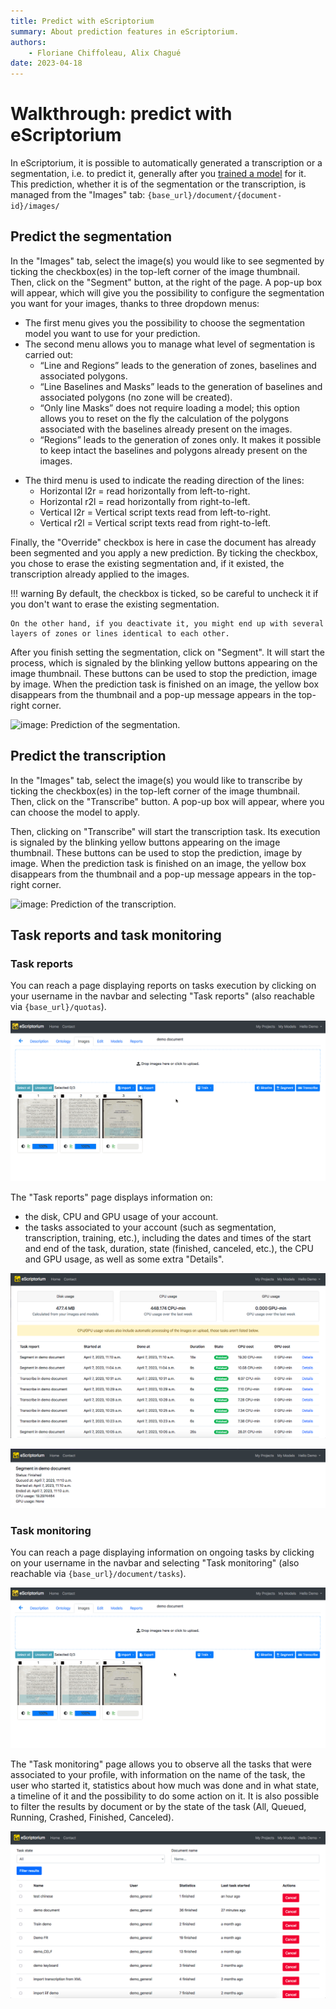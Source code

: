 ```yaml
---
title: Predict with eScriptorium
summary: About prediction features in eScriptorium.
authors:
    - Floriane Chiffoleau, Alix Chagué
date: 2023-04-18
---
```


# Walkthrough: predict with eScriptorium

In eScriptorium, it is possible to automatically generated a transcription or a segmentation, i.e. to predict it, generally after you [trained a model](walkthrough_train.md) for it. This prediction, whether it is of the segmentation or the transcription, is managed from the "Images" tab: `{base_url}/document/{document-id}/images/`

## Predict the segmentation

In the "Images" tab, select the image(s) you would like to see segmented by ticking the checkbox(es) in the top-left corner of the image thumbnail. Then, click on the "Segment" button, at the right of the page. A pop-up box will appear, which will give you the possibility to configure the segmentation you want for your images, thanks to three dropdown menus:

- The first menu gives you the possibility to choose the segmentation model you want to use for your prediction.  
- The second menu allows you to manage what level of segmentation is carried out:
    - “Line and Regions” leads to the generation of zones, baselines and associated polygons.
    - “Line Baselines and Masks” leads to the generation of baselines and associated polygons (no zone will be created).
    - “Only line Masks” does not require loading a model; this option allows you to reset on the fly the calculation of the polygons associated with the baselines already present on the images.
    - “Regions” leads to the generation of zones only. It makes it possible to keep intact the baselines and polygons already present on the images.

<!-- note: consider adding an illustration of what each mode mean -->

- The third menu is used to indicate the reading direction of the lines:
    - Horizontal l2r = read horizontally from left-to-right.
    - Horizontal r2l = read horizontally from right-to-left.
    - Vertical l2r = Vertical script texts read from left-to-right.
    - Vertical r2l = Vertical script texts read from right-to-left.

Finally, the "Override" checkbox is here in case the document has already been segmented and you apply a new prediction. By ticking the checkbox, you chose to erase the existing segmentation and, if it existed, the transcription already applied to the images. 

!!! warning
    By default, the checkbox is ticked, so be careful to uncheck it if you don't want to erase the existing segmentation.

    On the other hand, if you deactivate it, you might end up with several layers of zones or lines identical to each other.

After you finish setting the segmentation, click on "Segment". It will start the process, which is signaled by the blinking yellow buttons appearing on the image thumbnail. These buttons can be used to stop the prediction, image by image. When the prediction task is finished on an image, the yellow box disappears from the thumbnail and a pop-up message appears in the top-right corner.

<!-- unnecessary precision + too focused on the current display
!!! Note
    As the segmentation is done page by page, the green message will appear as soon as the first image chosen is segmented. Then, if you have more than one image segmented, a number in parenthesis will appear next to the "Segmentation done!" message and every time a new segmentation is finished, the number will go up, until all of the selected images has been segmented.
-->

![image: Prediction of the segmentation.](img/predict/predict_segmentation.gif "Prediction of the segmentation")

## Predict the transcription

In the "Images" tab, select the image(s) you would like to transcribe by ticking the checkbox(es) in the top-left corner of the image thumbnail. Then, click on the "Transcribe" button. A pop-up box will appear, where you can choose the model to apply. 

Then, clicking on "Transcribe"  will start the transcription task. Its execution is signaled by the blinking yellow buttons appearing on the image thumbnail. These buttons can be used to stop the prediction, image by image. When the prediction task is finished on an image, the yellow box disappears from the thumbnail and a pop-up message appears in the top-right corner.

<!-- unnecessary precision + too focused on the current display
!!! Note
    As the transcription is done page by page, the green message will appear as soon as the first image chosen is transcribed. Then, if you have more than one image transcribed, a number in parenthesis will appear next to the "Transcription done!" message and every time a new transcription is finished, the number will go up, until all of the selected images has been transcribed.
-->

![image: Prediction of the transcription.](img/predict/predict_transcription.gif "Prediction of the transcription")

## Task reports and task monitoring

### Task reports

<!-- redundant with Task reports in walkthrough_users, might be difficult to maintain -->
You can reach a page displaying reports on tasks execution by clicking on your username in the navbar and selecting "Task reports" (also reachable via `{base_url}/quotas`).

![image: How to go to task reports from the "Images" tab.](img/predict/go_to_task_reports.gif 'How to go to task reports from the "Images" tab')

The "Task reports" page displays information on:

- the disk, CPU and GPU usage of your account.
- the tasks associated to your account (such as segmentation, transcription, training, etc.), including the dates and times of the start and end of the task, duration, state (finished, canceled, etc.), the CPU and GPU usage, as well as some extra "Details".

![image: Task reports.](img/predict/task_reports.png "Task reports")

![image: Details on a task report.](img/predict/task_report_details.png "Details on a task report")

### Task monitoring

<!-- redundant with Task monitoring in walkthrough_users, might be difficult to maintain -->
You can reach a page displaying information on ongoing tasks by clicking on your username in the navbar and selecting "Task monitoring" (also reachable via `{base_url}/document/tasks`).

![image: How to go to task monitoring from the "Images" tab.](img/predict/go_to_task_monitoring.gif 'How to go to task monitoring from the "Images" tab')

The "Task monitoring" page allows you to observe all the tasks that were associated to your profile, with information on the name of the task, the user who started it, statistics about how much was done and in what state, a timeline of it and the possibility to do some action on it. It is also possible to filter the results by document or by the state of the task (All, Queued, Running, Crashed, Finished, Canceled).

![image: Task monitoring.](img/predict/task_monitoring.png "Task monitoring")
